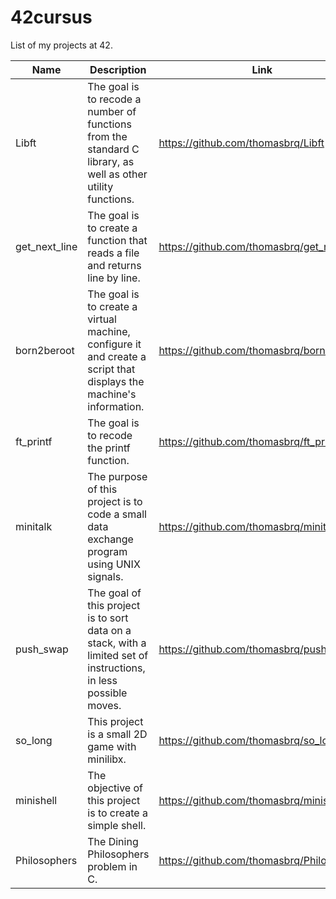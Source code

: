 # 42cursus
List of my projects at 42.

| Name          | Description                                                                                                        | Link                                       |
|---------------|--------------------------------------------------------------------------------------------------------------------|--------------------------------------------|
| Libft         | The goal is to recode a number of functions from the standard C library, as well as other utility functions.       | https://github.com/thomasbrq/Libft         |
| get_next_line | The goal is to create a function that reads a file and returns line by line.                                       | https://github.com/thomasbrq/get_next_line |
| born2beroot   | The goal is to create a virtual machine, configure it and create a script that displays the machine's information. | https://github.com/thomasbrq/born2beroot   |
| ft_printf     | The goal is to recode the printf function.                                                                         | https://github.com/thomasbrq/ft_printf     |
| minitalk      | The purpose of this project is to code a small data exchange program using UNIX signals.                           | https://github.com/thomasbrq/minitalk      |
| push_swap     | The goal of this project is to sort data on a stack, with a limited set of instructions, in less possible moves.   | https://github.com/thomasbrq/push_swap     |
| so_long       | This project is a small 2D game with minilibx.                                                                     | https://github.com/thomasbrq/so_long       |
| minishell     | The objective of this project is to create a simple shell.                                                         | https://github.com/thomasbrq/minishell     |
| Philosophers  | The Dining Philosophers problem in C.                                                                              | https://github.com/thomasbrq/Philosophers  |
